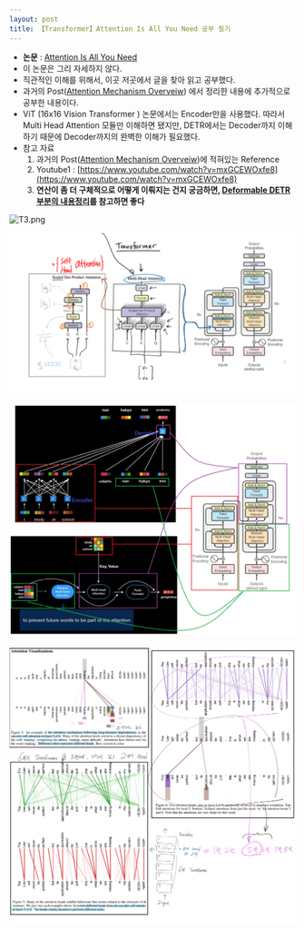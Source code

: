 ```yaml
---
layout: post
title: 【Transformer】Attention Is All You Need 공부 필기
---
```


- **논문** : [Attention Is All You Need](https://arxiv.org/abs/1706.03762)
- 이 논문은 그리 자세하지 않다. 
- 직관적인 이해를 위해서, 이곳 저곳에서 글을 찾아 읽고 공부했다. 
- 과거의 Post([Attention Mechanism Overveiw](https://junha1125.github.io/blog/artificial-intelligence/2021-01-17-Attention/)) 에서 정리한 내용에 추가적으로 공부한 내용이다.
- ViT (16x16 Vision Transformer ) 논문에서는 Encoder만을 사용했다. 따라서 Multi Head Attention 모듈만 이해하면 됐지만, DETR에서는 Decoder까지 이해하기 때문에 Decoder까지의 완벽한 이해가 필요했다.
- 참고 자료
  1. 과거의 Post([Attention Mechanism Overveiw](https://junha1125.github.io/blog/artificial-intelligence/2021-01-17-Attention/))에 적혀있는 Reference
  2. Youtube1 : [https://www.youtube.com/watch?v=mxGCEWOxfe8](https://www.youtube.com/watch?v=mxGCEWOxfe8)
  3. **연산이 좀 더 구체적으로 어떻게 이뤄지는 건지 궁금하면, [Deformable DETR 부분의 내용정리](https://junha1125.github.io/blog/artificial-intelligence/2021-03-12-DeformableDETR/#2-revisiting-transformers-and-detr)를 참고하면 좋다**



![T3.png](https://github.com/junha1125/Imgaes_For_GitBlog/blob/master/2021-1/Transformer_note3.png?raw=true)

![T3.png](https://github.com/junha1125/Imgaes_For_GitBlog/blob/master/2021-1/Transformer_note2.png?raw=true)

![T5.png](https://github.com/junha1125/Imgaes_For_GitBlog/blob/master/2021-1/Transformer_note5.png?raw=true)

![T4.png](https://github.com/junha1125/Imgaes_For_GitBlog/blob/master/2021-1/Transformer_note4.png?raw=true)











